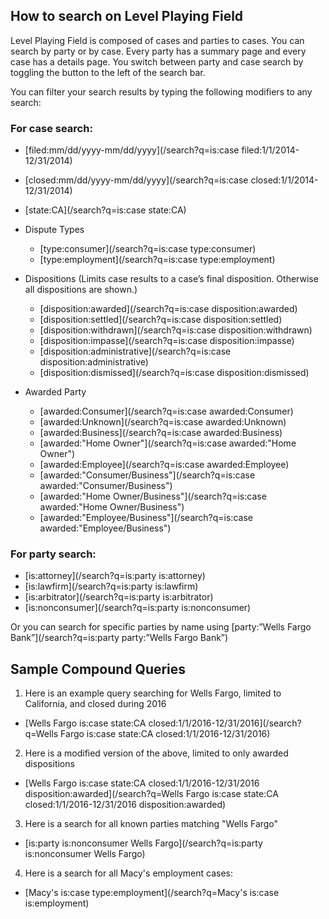 ## How to search on Level Playing Field

Level Playing Field is composed of cases and parties to cases.  You can search by party or by case.  Every party has a summary page and every case has a details page.  You switch between party and case search by toggling the button to the left of the search bar.

You can filter your search results by typing the following modifiers to any search:

### For case search:

* [filed:mm/dd/yyyy-mm/dd/yyyy](/search?q=is:case filed:1/1/2014-12/31/2014)

* [closed:mm/dd/yyyy-mm/dd/yyyy](/search?q=is:case closed:1/1/2014-12/31/2014)

* [state:CA](/search?q=is:case state:CA)

* Dispute Types
  * [type:consumer](/search?q=is:case type:consumer)
  * [type:employment](/search?q=is:case type:employment) 

* Dispositions (Limits case results to a case’s final disposition. Otherwise all dispositions are shown.)
  * [disposition:awarded](/search?q=is:case disposition:awarded) 
  * [disposition:settled](/search?q=is:case disposition:settled)
  * [disposition:withdrawn](/search?q=is:case disposition:withdrawn)	
  * [disposition:impasse](/search?q=is:case disposition:impasse)
  * [disposition:administrative](/search?q=is:case disposition:administrative)	
  * [disposition:dismissed](/search?q=is:case disposition:dismissed)
  
* Awarded Party
  * [awarded:Consumer](/search?q=is:case awarded:Consumer)
  * [awarded:Unknown](/search?q=is:case awarded:Unknown)
  * [awarded:Business](/search?q=is:case awarded:Business)
  * [awarded:"Home Owner"](/search?q=is:case awarded:"Home Owner")
  * [awarded:Employee](/search?q=is:case awarded:Employee)
  * [awarded:"Consumer/Business"](/search?q=is:case awarded:"Consumer/Business")
  * [awarded:"Home Owner/Business"](/search?q=is:case awarded:"Home Owner/Business")
  * [awarded:"Employee/Business"](/search?q=is:case awarded:"Employee/Business")

### For party search:

* [is:attorney](/search?q=is:party is:attorney)
* [is:lawfirm](/search?q=is:party is:lawfirm)
* [is:arbitrator](/search?q=is:party is:arbitrator)
* [is:nonconsumer](/search?q=is:party is:nonconsumer)

Or you can search for specific parties by name using 
 [party:”Wells Fargo Bank”](/search?q=is:party party:”Wells Fargo Bank”)

## Sample Compound Queries

1. Here is an example query searching for Wells Fargo, limited to California, and closed during 2016
  * [Wells Fargo is:case state:CA closed:1/1/2016-12/31/2016](/search?q=Wells Fargo is:case state:CA closed:1/1/2016-12/31/2016)
2. Here is a modified version of the above, limited to only awarded dispositions
  * [Wells Fargo is:case state:CA closed:1/1/2016-12/31/2016 disposition:awarded](/search?q=Wells Fargo is:case state:CA closed:1/1/2016-12/31/2016 disposition:awarded)
3. Here is a search for all known parties matching "Wells Fargo"
  * [is:party is:nonconsumer Wells Fargo](/search?q=is:party is:nonconsumer Wells Fargo)
4. Here is a search for all Macy's employment cases:
  * [Macy's is:case type:employment](/search?q=Macy's is:case is:employment)

